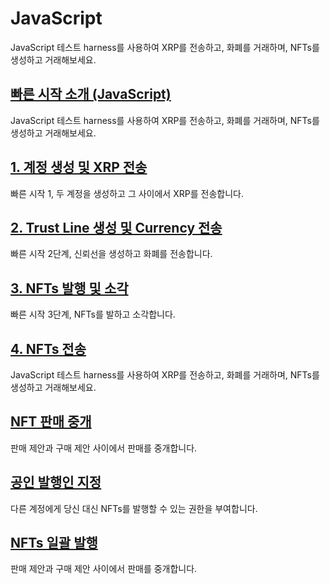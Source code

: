 # JavaScript

JavaScript 테스트 harness를 사용하여 XRP를 전송하고, 화폐를 거래하며, NFTs를 생성하고 거래해보세요.

## [빠른 시작 소개 (JavaScript) ](javascript.md)

JavaScript 테스트 harness를 사용하여 XRP를 전송하고, 화폐를 거래하며, NFTs를 생성하고 거래해보세요.

## [1. 계정 생성 및 XRP 전송 ](broken-reference)

빠른 시작 1, 두 계정을 생성하고 그 사이에서 XRP를 전송합니다.

## [2. Trust Line 생성 및 Currency 전송 ](../python/python-modular-tutorials-in-python/python-send-payments-send-payments-using-python/currency-create-trust-line-and-send-currency-using-python.md)

빠른 시작 2단계, 신뢰선을 생성하고 화폐를 전송합니다.

## [3. NFTs 발행 및 소각](../python/3.-nfts-python.md)&#x20;

빠른 시작 3단계, NFTs를 발하고 소각합니다.

## [4. NFTs 전송](4.-nfts.md)&#x20;

JavaScript 테스트 harness를 사용하여 XRP를 전송하고, 화폐를 거래하며, NFTs를 생성하고 거래해보세요.

## [NFT 판매 중개](nft.md)&#x20;

판매 제안과 구매 제안 사이에서 판매를 중개합니다.

## [공인 발행인 지정](undefined-2.md)

다른 계정에게 당신 대신 NFTs를 발행할 수 있는 권한을 부여합니다.

## [NFTs 일괄 발행](nfts.md)

판매 제안과 구매 제안 사이에서 판매를 중개합니다.

